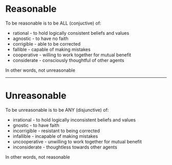# Reasonable

To be reasonable is to be ALL (conjuctive) of:
* rational - to hold logically consistent beliefs and values
* agnostic - to have no faith
* corrigible - able to be corrected
* fallible - capable of making mistakes
* cooperative - willing to work together for mutual benefit
* considerate - consciously thoughtful of other agents

In other words, not unreasonable

----

# Unreasonable

To be unreasonable is to be ANY (disjunctive) of:
* irrational - to hold logically inconsistent beliefs and values
* gnostic - to have faith
* incorrigible - resistant to being corrected
* infallible - incapable of making mistakes
* uncooperative - unwilling to work together for mutual benefit
* inconsiderate - thoughtless towards other agents

In other words, not reasonable
